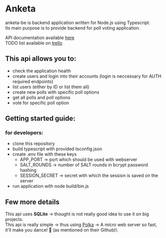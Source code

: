 # Anketa

anketa-be is backend application written for Node.js using Typescript.\
Its main purpose is to provide backend for poll voting application.

API documentation available [here](https://documenter.getpostman.com/view/544369/SVmsW1M9?version=latest)\
TODO list available on [trello](https://trello.com/b/8ZrlTGn4/anketa-be)

## This api allows you to:

* check the application health
* create users and login into their accounts (login is neccessary for AUTH required endpoints)
* list users (either by ID or list them all)
* create new polls with specific poll options
* get all polls and poll options
* vote for specific poll option


## Getting started guide:

### for developers:

- clone this repository
- build typescript with provided tsconfig.json
- create .env file with these keys
    - APP_PORT -> port which should be used with webserver
    - SALT_ROUNDS -> number of SALT rounds in bcrypt password hashing
    - SESSION_SECRET -> secret with which the session is saved on the server
- run application with node build/bin.js

## Few more details

This api uses **SQLite** -> thought is not really good idea to use it on big projects.\
This api is really simple -> thus using [Polka](https://github.com/lukeed/polka) -> A micro web server so fast, it'll make you dance! 👯 (as mentioned on their Github)\



